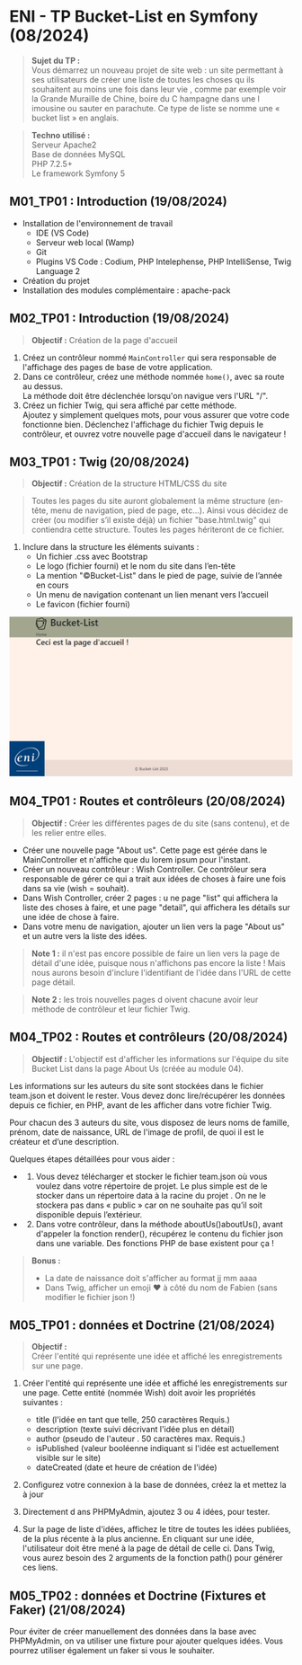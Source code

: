 # ENI - TP Bucket-List en Symfony (08/2024)
>**Sujet du TP :**  
Vous démarrez un nouveau projet de site web : un site permettant à ses utilisateurs de créer
une liste de toutes les choses qu ils souhaitent au moins une fois dans leur vie , comme par
exemple voir la Grande Muraille de Chine, boire du C hampagne dans une l imousine ou
sauter en parachute. Ce type de liste se nomme une « bucket list » en anglais.

>**Techno utilisé :**  
Serveur Apache2  
Base de données MySQL  
PHP 7.2.5+  
Le framework Symfony 5

## M01_TP01 : Introduction (19/08/2024)
- Installation de l'environnement de travail
    - IDE (VS Code)
    - Serveur web local (Wamp)
    - Git
    - Plugins VS Code : Codium, PHP Intelephense, PHP IntelliSense, Twig Language 2
- Création du projet
- Installation des modules complémentaire : apache-pack

## M02_TP01 : Introduction (19/08/2024)
>**Objectif :** Création de la page d'accueil  

1. Créez un contrôleur nommé ``MainController`` qui sera responsable de l'affichage des
pages de base de votre application.
2. Dans ce contrôleur, créez une méthode nommée ``home()``, avec sa route au dessus.   
La méthode doit être déclenchée lorsqu'on navigue vers l'URL "/".
3. Créez un fichier Twig, qui sera affiché par cette méthode.  
Ajoutez y simplement quelques mots, pour vous assurer que votre code fonctionne bien.  Déclenchez l'affichage du fichier Twig depuis le contrôleur, et ouvrez votre nouvelle page d'accueil dans le navigateur !

## M03_TP01 : Twig (20/08/2024)
>**Objectif :** Création de la structure HTML/CSS du site

>Toutes les pages du site auront globalement la même structure (en-tête, menu de navigation, pied de page, etc…). Ainsi vous décidez de créer (ou modifier s’il existe déjà) un fichier "base.html.twig" qui contiendra cette structure. Toutes les pages hériteront de ce fichier.

1. Inclure dans la structure les éléments suivants :
    - Un fichier .css avec Bootstrap
    - Le logo (fichier fourni) et le nom du site dans l’en-tête
    - La mention "©Bucket-List" dans le pied de page, suivie de l’année en cours
    - Un menu de navigation contenant un lien menant vers l’accueil
    - Le favicon (fichier fourni)

![IMG M03_TP01](/docs/M03_TP01.jpg "Titre de l'image")

## M04_TP01 : Routes et contrôleurs (20/08/2024)
>**Objectif :** Créer les différentes pages de du site (sans contenu), et de les relier entre elles.

- Créer une nouvelle page "About us". Cette page est gérée dans le MainController
et n'affiche que du lorem ipsum pour l'instant.
- Créer un nouveau contrôleur : Wish Controller. Ce contrôleur sera responsable de
gérer ce qui a trait aux idées de choses à faire une fois dans sa vie (wish = souhait).
- Dans Wish Controller, créer 2 pages : u ne page "list" qui affichera la liste des choses à
faire, et une page "detail", qui affichera les détails sur une idée de chose à faire.
- Dans votre menu de navigation, ajouter un lien vers la page "About us" et un autre
vers la liste des idées.

>**Note 1 :**
il n'est pas encore possible de faire un lien vers la page de détail d'une idée, puisque
nous n'affichons pas encore la liste ! Mais nous aurons besoin d'inclure l'identifiant de l'idée
dans l'URL de cette page détail.

>**Note 2 :**
les trois nouvelles pages d oivent chacune avoir leur méthode de contrôleur et leur
fichier Twig.

## M04_TP02 : Routes et contrôleurs (20/08/2024)
>**Objectif :** L'objectif est d'afficher les informations sur l'équipe du site Bucket
List dans la page About Us (créée au module 04).

Les informations sur les auteurs du site sont stockées dans le fichier team.json
et doivent le rester. Vous devez donc lire/récupérer les données depuis ce fichier, en PHP, avant de les afficher dans votre fichier Twig.

Pour chacun des 3 auteurs du site, vous disposez de leurs noms de famille, prénom, date de
naissance, URL de l'image de profil, de quoi il est le créateur et d’une description.

Quelques étapes détaillées pour vous aider :
- 1. Vous devez télécharger et stocker le fichier team.json où vous voulez dans votre
répertoire de projet. Le plus simple est de le stocker dans un répertoire data à la racine
du projet . On ne le stockera pas dans « public » car on ne souhaite pas qu’il soit
disponible depuis l’extérieur.
- 2. Dans votre contrôleur, dans la méthode aboutUs()aboutUs(), avant d'appeler la
fonction render(), récupérez le contenu du fichier json dans une variable. Des fonctions PHP de base existent pour ça !

>**Bonus :**
>- La date de naissance doit s'afficher au format jj mm aaaa
>- Dans Twig, afficher un emoji ❤ à côté du nom de Fabien (sans modifier le fichier json !)


## M05_TP01 : données et Doctrine (21/08/2024)
>**Objectif :**  
Créer l'entité qui représente une idée et affiché les enregistrements sur une page. 

1. Créer l'entité qui représente une idée et affiché les enregistrements sur une page. Cette entité (nommée Wish) doit avoir les propriétés suivantes :
    - title (l'idée en tant que telle, 250 caractères Requis.)
    - description (texte suivi décrivant l'idée plus en détail)
    - author (pseudo de l'auteur . 50 caractères max. Requis.)
    - isPublished (valeur booléenne indiquant si l'idée est actuellement visible sur le site)
    - dateCreated (date et heure de création de l'idée)

2. Configurez votre connexion à la base de données, créez la et mettez la à jour
3. Directement d ans PHPMyAdmin, ajoutez 3 ou 4 idées, pour tester.
4. Sur la page de liste d'idées, affichez le titre de toutes les idées publiées, de la plus récente à la plus ancienne. En cliquant sur une idée, l'utilisateur doit être mené à la page de détail de celle ci. Dans Twig, vous aurez besoin des 2 arguments de la fonction path() pour générer ces liens.


## M05_TP02 : données et Doctrine (Fixtures et Faker) (21/08/2024)
Pour éviter de créer manuellement des données dans la base avec PHPMyAdmin, on va utiliser
une fixture pour ajouter quelques idées. Vous pourrez utiliser également un faker si vous le
souhaiter.